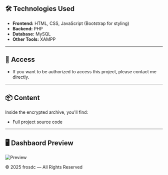 ## 🛠️ Technologies Used
- **Frontend:** HTML, CSS, JavaScript (Bootstrap for styling)
- **Backend:** PHP
- **Database:** MySQL 
- **Other Tools:** XAMPP
---

## 🔑 Access 
- If you want to be authorized to access this project, please contact me directly.

---

## 📦 Content
Inside the encrypted archive, you'll find:
- Full project source code

---
## 🖥️ Dashbaord Preview
![Preview](.jpg)


© 2025 frosdc — All Rights Reserved
